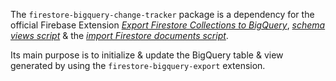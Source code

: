 The `firestore-bigquery-change-tracker` package is a dependency for the official Firebase Extension [_Export Firestore Collections to BigQuery_](https://github.com/firebase/extensions/tree/master/firestore-bigquery-export), [_schema views script_](https://github.com/firebase/extensions/blob/master/firestore-bigquery-export/guides/GENERATE_SCHEMA_VIEWS.md) & the [_import Firestore documents script_](https://github.com/firebase/extensions/blob/master/firestore-bigquery-export/guides/IMPORT_EXISTING_DOCUMENTS.md).

Its main purpose is to initialize & update the BigQuery table & view generated by using the `firestore-bigquery-export` extension.

